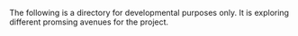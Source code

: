 The following is a directory for developmental purposes only. It is exploring different promsing avenues for the project.